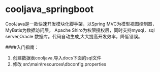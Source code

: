 # cooljava_springboot
CoolJava是一款快速开发模块化脚手架，以Spring MVC为模型视图控制器，MyBatis为数据访问层， Apache Shiro为权限授权层，同时支持mysql，sql server,Oracle 数据库。代码自动生成,大大提高开发效率，降低错误。

####入门指南：
1. 创建数据表cooljava,导入docs下面的sql文件
2. 修改 src\main\resources\dbconfig.properties 
